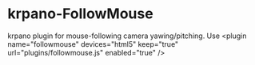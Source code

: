 # krpano-FollowMouse
krpano plugin for mouse-following camera yawing/pitching. Use &lt;plugin name="followmouse" devices="html5" keep="true" url="plugins/followmouse.js" enabled="true"  />
